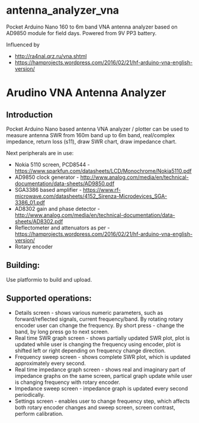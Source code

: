 # antenna_analyzer_vna

Pocket Arduino Nano 160 to 6m band VNA antenna analyzer based on AD9850 module for field days. Powered from 9V PP3 battery.

Influenced by 
* http://ra4nal.qrz.ru/vna.shtml
* https://hamprojects.wordpress.com/2016/02/21/hf-arduino-vna-english-version/

Arudino VNA Antenna Analyzer
============================

Introduction
------------
Pocket Arduino Nano based antenna VNA analyzer / plotter can be used to measure antenna
SWR from 160m band up to 6m band, real/complex impedance, return loss (s11), draw SWR chart,
draw impedance chart.

Next peripherals are in use:

 * Nokia 5110 screen, PCD8544 - https://www.sparkfun.com/datasheets/LCD/Monochrome/Nokia5110.pdf
 * AD9850 clock generator - http://www.analog.com/media/en/technical-documentation/data-sheets/AD9850.pdf
 * SGA3386 based amplifier - https://www.rf-microwave.com/datasheets/4152_Sirenza-Microdevices_SGA-3386_01.pdf
 * AD8302 gain and phase detector - http://www.analog.com/media/en/technical-documentation/data-sheets/AD8302.pdf
 * Reflectometer and attenuators as per - https://hamprojects.wordpress.com/2016/02/21/hf-arduino-vna-english-version/
 * Rotary encoder
 
Building:
---------
Use platformio to build and upload.

Supported operations:
---------------------
 * Details screen - shows various numeric parameters, such as forward/reflected signals, current frequency/band. By rotating rotary encoder user can change the frequency. By short press - change the band, by long press go to next screen.
 * Real time SWR graph screen - shows partially updated SWR plot, plot is updated while user is changing the frequency using encoder, plot is shifted left or right depending on frequency change direction.
 * Frequency sweep screen - shows complete SWR plot, which is updated approximately every second.
 * Real time impedance graph screen - shows real and imaginary part of impedance graphs on the same screen, partical graph update while user is changing frequency with rotary encoder.
 * Impedance sweep screen - impedance graph is updated every second periodically.
 * Settings screen - enables user to change frequency step, which affects both rotary encoder changes and sweep screen, screen contrast, perform calibration.
 
